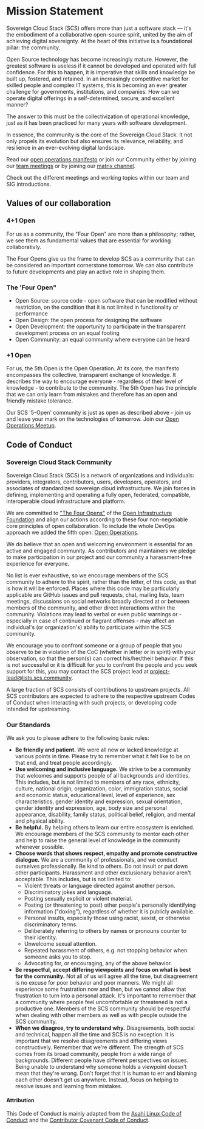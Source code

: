# Mission Statement

Sovereign Cloud Stack (SCS) offers more than just a software stack — it's the embodiment of a collaborative open-source spirit, united by the aim of achieving digital sovereignty. At the heart of this initiative is a foundational pillar: the community.

Open Source technology has become increasingly mature. However, the greatest software is useless if it cannot be developed and operated with full confidence. For this to happen, it is imperative that skills and knowledge be built up, fostered, and retained. In an increasingly competitive market for skilled people and complex IT systems, this is becoming an ever greater challenge for governments, institutions, and companies. How can we operate digital offerings in a self-determined, secure, and excellent manner?

The answer to this must be the collectivization of operational knowledge, just as it has been practiced for many years with software development.

In essence, the community is the core of the Sovereign Cloud Stack. It not only propels its evolution but also ensures its relevance, reliability, and resilience in an ever-evolving digital landscape.

Read our [open operations manifesto](https://openoperations.org/) or join our Community either by joining our [team meetings](/community/collaboration) or by joining our [matrix channel](https://matrix.to/#/#scs-tech:matrix.org).

Check out the different meetings and working topics within our team and SIG introductions.

## Values of our collaboration

### 4+1 Open

For us as a community, the "Four Open" are more than a philosophy; rather, we see them as fundamental values that are essential for working collaborativly.

The Four Opens give us the frame to develop SCS as a community that can be considered an important cornerstone tomorrow. We can also contribute to future developments and play an active role in shaping them.

### The 'Four Open"

- Open Source: source code - open software that can be modified without restriction, on the condition that it is not limited in functionality or performance
- Open Design: the open process for designing the software
- Open Development: the opportunity to participate in the transparent development process on an equal footing
- Open Community: an equal community where everyone can be heard

### +1 Open

For us, the 5th Open is the Open Operation. At its core, the manifesto encompasses the collective, transparent exchange of knowledge. It describes the way to encourage everyone - regardless of their level of knowledge - to contribute to the community. The 5th Open has the principle that we can only learn from mistakes and therefore has an open and friendly mistake tolerance.

Our SCS '5-Open' community is just as open as described above - join us and leave your mark on the technologies of tomorrow. Join our [Open Operations Meetup](https://www.meetup.com/open-operations-meetup/).

## Code of Conduct

### Sovereign Cloud Stack Community

Sovereign Cloud Stack (SCS) is a network of organizations and individuals: providers, integrators, contributors, users, developers, operators, and associates of standardized sovereign cloud infrastructure. We join forces in defining, implementing and operating a fully open, federated, compatible, interoperable cloud infrastructure and platform.

We are committed to ["The Four Opens"](https://www.openstack.org/four-opens/) of the [Open Infrastructure Foundation](https://openinfra.dev/) and align our actions according to these four non-negotiable core principles of open collaboration. To include the whole DevOps approach we added the fifth open: [Open Operations](https://openoperations.org/).

We do believe that an open and welcoming environment is essential for an active and engaged community. As contributors and maintainers we pledge to make participation in our project and our community a harassment-free experience for everyone.

No list is ever exhaustive, so we encourage members of the SCS community to adhere to the spirit, rather than the letter, of this code, as that is how it will be enforced. Places where this code may be particularly applicable are GitHub issues and pull requests, chat, mailing lists, team meetings, discussions on social networks broadly directed at or between members of the community, and other direct interactions within the community. Violations may lead to verbal or even public warnings or - especially in case of continued or flagrant offenses - may affect an individual's (or organization's) ability to participate within the SCS community.

We encourage you to confront someone or a group of people that you observe to be in violation of the CoC (whether in letter or in spirit) with your observation, so that the person(s) can correct his/her/their behavior. If this is not successful or it is difficult for you to confront the people and you seek support for this, you may contact the SCS project lead at <project-lead@lists.scs.community>.

A large fraction of SCS consists of contributions to upstream projects. All SCS contributors are expected to adhere to the respective upstream Codes of Conduct when interacting with such projects, or developing code intended for upstreaming.

### Our Standards

We ask you to please adhere to the following basic rules:

- **Be friendly and patient.** We were all new or lacked knowledge at various points in time. Please try to remember what it felt like to be on that end, and treat people accordingly.
- **Use welcoming and inclusive language.** We strive to be a community that welcomes and supports people of all backgrounds and identities. This includes, but is not limited to members of any race, ethnicity, culture, national origin, organization, color, immigration status, social and economic status, educational level, level of experience, sex characteristics, gender identity and expression, sexual orientation, gender identity and expression, age, body size and personal appearance, disability, family status, political belief, religion, and mental and physical ability.
- **Be helpful.** By helping others to learn our entire ecosystem is enriched. We encourage members of the SCS community to mentor each other and help to raise the general level of knowledge in the community whenever possible.
- **Choose words that shows respect, empathy and promote constructive dialogue.** We are a community of professionals, and we conduct ourselves professionally. Be kind to others. Do not insult or put down other participants. Harassment and other exclusionary behavior aren't acceptable. This includes, but is not limited to:
  - Violent threats or language directed against another person.
  - Discriminatory jokes and language.
  - Posting sexually explicit or violent material.
  - Posting (or threatening to post) other people's personally identifying information ("doxing"), regardless of whether it is publicly available.
  - Personal insults, especially those using racist, sexist, or otherwise discriminatory terms.
  - Deliberately referring to others by names or pronouns counter to their identity.
  - Unwelcome sexual attention.
  - Repeated harassment of others, e.g. not stopping behavior when someone asks you to stop.
  - Advocating for, or encouraging, any of the above behavior.
- **Be respectful, accept differing viewpoints and focus on what is best for the community.** Not all of us will agree all the time, but disagreement is no excuse for poor behavior and poor manners. We might all experience some frustration now and then, but we cannot allow that frustration to turn into a personal attack. It's important to remember that a community where people feel uncomfortable or threatened is not a productive one. Members of the SCS community should be respectful when dealing with other members as well as with people outside the SCS community.
- **When we disagree, try to understand why.** Disagreements, both social and technical, happen all the time and SCS is no exception. It is important that we resolve disagreements and differing views constructively. Remember that we're different. The strength of SCS comes from its broad community, people from a wide range of backgrounds. Different people have different perspectives on issues. Being unable to understand why someone holds a viewpoint doesn't mean that they're wrong. Don't forget that it is human to err and blaming each other doesn't get us anywhere. Instead, focus on helping to resolve issues and learning from mistakes.

#### Attribution

This Code of Conduct is mainly adapted from the [Asahi Linux Code of Conduct](https://asahilinux.org/code-of-conduct/) and the [Contributor Covenant Code of Conduct](https://www.contributor-covenant.org/version/2/1/code_of_conduct/).
